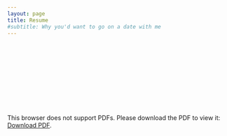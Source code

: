 ```yaml
---
layout: page
title: Resume
#subtitle: Why you'd want to go on a date with me
---
```


<object data="https://luigiberducci.github.io/assets/resources/BerducciLuigi_ResumeEng_Oct2023.pdf" type="application/pdf">
    <embed src="https://luigiberducci.github.io/assets/resources/BerducciLuigi_ResumeEng_Oct2023.pdf">
        <p>
        This browser does not support PDFs. 
        Please download the PDF to view it: 
        <a href="https://luigiberducci.github.io/assets/resources/BerducciLuigi_ResumeEng_Oct2023.pdf">Download PDF</a>.</p>
    </embed>
</object>
